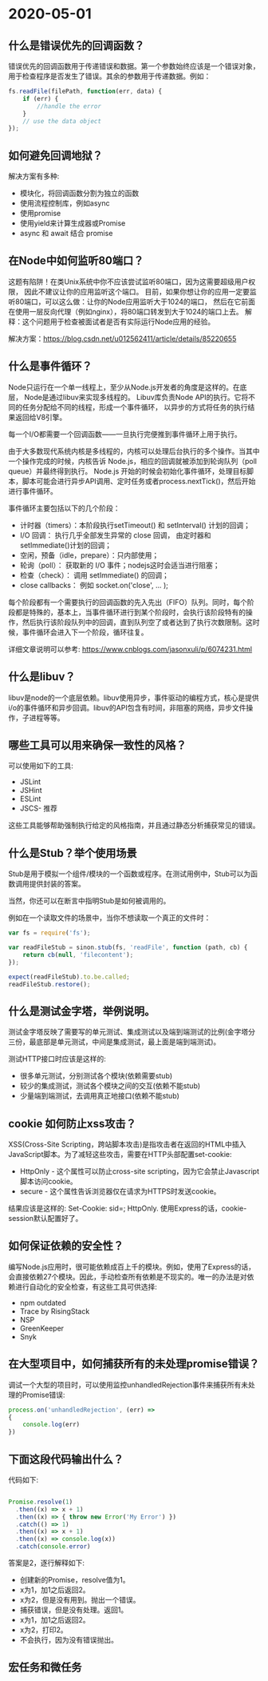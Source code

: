 # 2020-05-01

## 什么是错误优先的回调函数？

错误优先的回调函数用于传递错误和数据。第一个参数始终应该是一个错误对象， 用于检查程序是否发生了错误。其余的参数用于传递数据。例如：

```js
fs.readFile(filePath, function(err, data) {  
    if (err) {
        //handle the error
    }
    // use the data object
});
```

## 如何避免回调地狱？

解决方案有多种:

* 模块化，将回调函数分割为独立的函数
* 使用流程控制库，例如async
* 使用promise
* 使用yield来计算生成器或Promise
* async 和 await 结合 promise 

## 在Node中如何监听80端口？

这题有陷阱！在类Unix系统中你不应该尝试监听80端口，因为这需要超级用户权限， 因此不建议让你的应用监听这个端口。
目前，如果你想让你的应用一定要监听80端口，可以这么做：让你的Node应用监听大于1024的端口， 然后在它前面在使用一层反向代理（例如nginx），将80端口转发到大于1024的端口上去。
解释：这个问题用于检查被面试者是否有实际运行Node应用的经验。

解决方案：https://blog.csdn.net/u012562411/article/details/85220655  

## 什么是事件循环？

Node只运行在一个单一线程上，至少从Node.js开发者的角度是这样的。在底层， Node是通过libuv来实现多线程的。
Libuv库负责Node API的执行。它将不同的任务分配给不同的线程，形成一个事件循环， 以异步的方式将任务的执行结果返回给V8引擎。

每一个I/O都需要一个回调函数——一旦执行完便推到事件循环上用于执行。

由于大多数现代系统内核是多线程的，内核可以处理后台执行的多个操作。当其中一个操作完成的时候，内核告诉 Node.js，相应的回调就被添加到轮询队列（poll queue）并最终得到执行。
Node.js 开始的时候会初始化事件循环，处理目标脚本，脚本可能会进行异步API调用、定时任务或者process.nextTick()，然后开始进行事件循环。

事件循环主要包括以下的几个阶段：

* 计时器（timers）：本阶段执行setTimeout() 和 setInterval() 计划的回调；
* I/O 回调： 执行几乎全部发生异常的 close 回调， 由定时器和setImmediate()计划的回调；
* 空闲，预备（idle，prepare）：只内部使用；
* 轮询（poll）： 获取新的 I/O 事件；nodejs这时会适当进行阻塞；
* 检查（check）： 调用 setImmediate() 的回调；
* close callbacks： 例如 socket.on('close', ... );

每个阶段都有一个需要执行的回调函数的先入先出（FIFO）队列。同时，每个阶段都是特殊的，基本上，当事件循环进行到某个阶段时，会执行该阶段特有的操作，然后执行该阶段队列中的回调，直到队列空了或者达到了执行次数限制。这时候，事件循环会进入下一个阶段，循环往复。

详细文章说明可以参考: https://www.cnblogs.com/jasonxuli/p/6074231.html

## 什么是libuv？

libuv是node的一个底层依赖。libuv使用异步，事件驱动的编程方式，核心是提供i/o的事件循环和异步回调。libuv的API包含有时间，非阻塞的网络，异步文件操作，子进程等等。

## 哪些工具可以用来确保一致性的风格？

可以使用如下的工具:

* JSLint
* JSHint
* ESLint
* JSCS- 推荐

这些工具能够帮助强制执行给定的风格指南，并且通过静态分析捕获常见的错误。

## 什么是Stub？举个使用场景

Stub是用于模拟一个组件/模块的一个函数或程序。在测试用例中，Stub可以为函数调用提供封装的答案。

当然，你还可以在断言中指明Stub是如何被调用的。

例如在一个读取文件的场景中，当你不想读取一个真正的文件时：

```js
var fs = require('fs');

var readFileStub = sinon.stub(fs, 'readFile', function (path, cb) {  
    return cb(null, 'filecontent');
});

expect(readFileStub).to.be.called;  
readFileStub.restore();

```

## 什么是测试金字塔，举例说明。

测试金字塔反映了需要写的单元测试、集成测试以及端到端测试的比例(金字塔分三份，最底部是单元测试，中间是集成测试，最上面是端到端测试)。

测试HTTP接口时应该是这样的:
* 很多单元测试，分别测试各个模块(依赖需要stub)
* 较少的集成测试，测试各个模块之间的交互(依赖不能stub)
* 少量端到端测试，去调用真正地接口(依赖不能stub)

## cookie 如何防止xss攻击？

XSS(Cross-Site Scripting，跨站脚本攻击)是指攻击者在返回的HTML中插入JavaScript脚本。为了减轻这些攻击，需要在HTTP头部配置set-cookie:

* HttpOnly - 这个属性可以防止cross-site scripting，因为它会禁止Javascript脚本访问cookie。
* secure - 这个属性告诉浏览器仅在请求为HTTPS时发送cookie。

结果应该是这样的: Set-Cookie: sid=; HttpOnly. 使用Express的话，cookie-session默认配置好了。

## 如何保证依赖的安全性？

编写Node.js应用时，很可能依赖成百上千的模块。例如，使用了Express的话，会直接依赖27个模块。因此，手动检查所有依赖是不现实的。唯一的办法是对依赖进行自动化的安全检查，有这些工具可供选择:

* npm outdated
* Trace by RisingStack
* NSP
* GreenKeeper
* Snyk

## 在大型项目中，如何捕获所有的未处理promise错误？

调试一个大型的项目时，可以使用监控unhandledRejection事件来捕获所有未处理的Promise错误:

```js
process.on('unhandledRejection', (err) =>
{
    console.log(err)
})
```

## 下面这段代码输出什么？

代码如下:

```js

Promise.resolve(1)  
  .then((x) => x + 1)
  .then((x) => { throw new Error('My Error') })
  .catch(() => 1)
  .then((x) => x + 1)
  .then((x) => console.log(x))
  .catch(console.error)
```

答案是2，逐行解释如下:

* 创建新的Promise，resolve值为1。
* x为1，加1之后返回2。
* x为2，但是没有用到。抛出一个错误。
* 捕获错误，但是没有处理。返回1。
* x为1，加1之后返回2。
* x为2，打印2。
* 不会执行，因为没有错误抛出。

## 宏任务和微任务